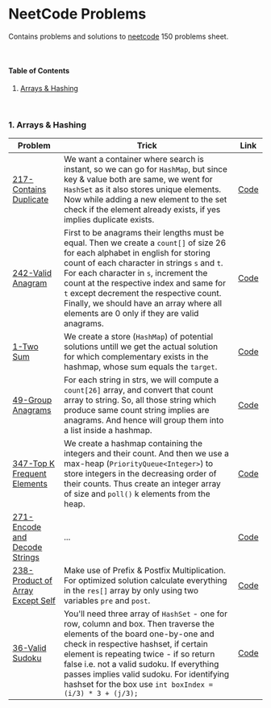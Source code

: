 # NeetCode Problems

Contains problems and solutions to [neetcode](https://neetcode.io/) 150 problems sheet.

<br>

#### Table of Contents

1. [Arrays & Hashing](#1-arrays--hashing)

<br>

### 1. Arrays & Hashing

|Problem|Trick|Link|
|-|-|-|
|[217-Contains Duplicate](https://leetcode.com/problems/contains-duplicate)|We want a container where search is instant, so we can go for `HashMap`, but since key & value both are same, we went for `HashSet` as it also stores unique elements. Now while adding a new element to the set check if the element already exists, if yes implies duplicate exists.|[Code](01_Arrays_and_Hashing/C01_217_Contains_Duplicate.java)|
|[242-Valid Anagram](https://leetcode.com/problems/valid-anagram)|First to be anagrams their lengths must be equal. Then we create a `count[]` of size 26 for each alphabet in english for storing count of each character in strings `s` and `t`. For each character in `s`, increment the count at the respective index and same for `t` except decrement the respective count. Finally, we should have an array where all elements are 0 only if they are valid anagrams.|[Code](01_Arrays_and_Hashing/C02_242_Valid_Anagram.java)|
|[1-Two Sum](https://leetcode.com/problems/two-sum)|We create a store (`HashMap`) of potential solutions untill we get the actual solution for which complementary exists in the hashmap, whose sum equals the `target`.|[Code](01_Arrays_and_Hashing/C03_1_Two_Sum.java)|
|[49-Group Anagrams](https://leetcode.com/problems/group-anagrams/)|For each string in strs, we will compute a `count[26]` array, and convert that count array to string. So, all those string which produce same count string implies are anagrams. And hence will group them into a list inside a hashmap.|[Code](01_Arrays_and_Hashing/C04_49_Group_Anagrams.java)|
|[347-Top K Frequent Elements](https://leetcode.com/problems/top-k-frequent-elements/)|We create a hashmap containing the integers and their count. And then we use a max-heap (`PriorityQueue<Integer>`) to store integers in the decreasing order of their counts. Thus create an integer array of size and `poll()` k elements from the heap.|[Code](01_Arrays_and_Hashing/C05_347_Top_K_Frequent_Elements.java)|
|[271-Encode and Decode Strings](#)|...|[Code](01_Arrays_and_Hashing/C06_271_Encode_and_Decode_Strings.java)|
|[238-Product of Array Except Self](https://leetcode.com/problems/product-of-array-except-self)|Make use of Prefix & Postfix Multiplication. For optimized solution calculate everything in the `res[]` array by only using two variables `pre` and `post`.|[Code](01_Arrays_and_Hashing/C07_238_Product_of_Array_Except_Self.java)|
|[36-Valid Sudoku](https://leetcode.com/problems/valid-sudoku/)|You'll need three array of `HashSet` - one for row, column and box. Then traverse the elements of the board one-by-one and check in respective hashset, if certain element is repeating twice - if so return false i.e. not a valid sudoku. If everything passes implies valid sudoku. For identifying hashset for the box use `int boxIndex = (i/3) * 3 + (j/3);`|[Code](01_Arrays_and_Hashing/C08_36_Valid_Sudoku.java)|